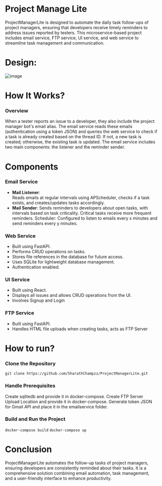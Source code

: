 # Project Manage Lite
ProjectManagerLite is designed to automate the daily task follow-ups of project managers, ensuring that developers receive timely reminders to address issues reported by testers. This microservice-based project includes email service, FTP service, UI service, and web service to streamline task management and communication.

# Design:
![image](https://github.com/user-attachments/assets/268bb686-b82f-449a-8623-5992e67d1b94)

# How It Works?
### Overview
When a tester reports an issue to a developer, they also include the project manager bot's email alias. The email service reads these emails (authentication using a token JSON) and queries the web service to check if a task is already created based on the thread ID. If not, a new task is created; otherwise, the existing task is updated. The email service includes two main components: the listener and the reminder sender.

# Components
### Email Service

* **Mail Listener**:  
Reads emails at regular intervals using APScheduler, checks if a task exists, and creates/updates tasks accordingly.
* **Mail Sender**: 
Sends reminders to developers about open tasks, with intervals based on task criticality. Critical tasks receive more frequent reminders.
Scheduler: Configured to listen to emails every x minutes and send reminders every y minutes.

### Web Service
* Built using FastAPI.
* Performs CRUD operations on tasks.
* Stores file references in the database for future access.
* Uses SQLite for lightweight database management.
* Authentication enabled.

### UI Service
* Built using React.
* Displays all issues and allows CRUD operations from the UI.
* Involves Signup and Login

### FTP Service
* Built using FastAPI.
* Handles HTML file uploads when creating tasks, acts as FTP Server

# How to run?
### Clone the Repository
```git clone https://github.com/SharathChampzz/ProjectManagerLite.git```

### Handle Prerequisites
Create sqlitedb and provide it in docker-compose.
Create FTP Server Upload Location and provide it in docker-compose.
Generate token JSON for Gmail API and place it in the emailservice folder.

### Build and Run the Project
```docker-compose build```
```docker-compose up```

# Conclusion
ProjectManagerLite automates the follow-up tasks of project managers, ensuring developers are consistently reminded about their tasks. It is a comprehensive solution combining email automation, task management, and a user-friendly interface to enhance productivity.
